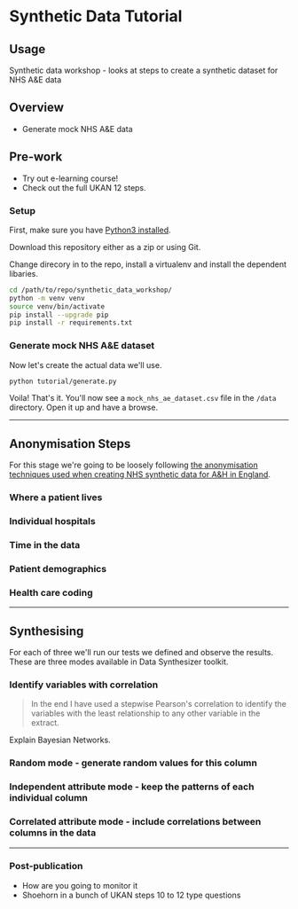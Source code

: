 # Synthetic Data Tutorial

## Usage

Synthetic data workshop - looks at steps to create a synthetic dataset for NHS A&amp;E data

## Overview

- Generate mock NHS A&E data

## Pre-work

- Try out e-learning course!
- Check out the full UKAN 12 steps.

<!-- - Who will be using this data?
- How will we test if we have kept the utility of the dataset? Describe the test.
- Do a small data ecosystem map. -->

### Setup

First, make sure you have [Python3 installed](https://www.python.org/downloads/).

Download this repository either as a zip or using Git.

Change direcory in to the repo, install a virtualenv and install the dependent libaries.

```bash
cd /path/to/repo/synthetic_data_workshop/
python -m venv venv
source venv/bin/activate
pip install --upgrade pip
pip install -r requirements.txt
```

### Generate mock NHS A&E dataset

Now let's create the actual data we'll use.

```bash
python tutorial/generate.py
```

Voila! That's it. You'll now see a `mock_nhs_ae_dataset.csv` file in the `/data` directory. Open it up and have a browse.

---

## Anonymisation Steps

For this stage we're going to be loosely following [the anonymisation techniques used when creating NHS synthetic data for A&H in England](https://odileeds.org/blog/2019-01-24-exploring-methods-for-creating-synthetic-a-e-data).

### Where a patient lives
  
### Individual hospitals

### Time in the data

### Patient demographics

### Health care coding

---

## Synthesising

For each of three we'll run our tests we defined and observe the results. These are three modes available in Data Synthesizer toolkit.

### Identify variables with correlation

> In the end I have used a stepwise Pearson's correlation to identify the variables with the least relationship to any other variable in the extract.

Explain Bayesian Networks.

### Random mode - generate random values for this column

### Independent attribute mode - keep the patterns of each individual column

### Correlated attribute mode - include correlations between columns in the data

---

### Post-publication

- How are you going to monitor it
- Shoehorn in a bunch of UKAN steps 10 to 12 type questions
